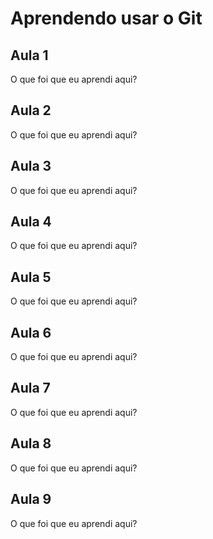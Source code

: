 # Aprendendo usar o Git

## Aula 1

O que foi que eu aprendi aqui?

## Aula 2

O que foi que eu aprendi aqui?

## Aula 3

O que foi que eu aprendi aqui?

## Aula 4

O que foi que eu aprendi aqui?

## Aula 5

O que foi que eu aprendi aqui?

## Aula 6

O que foi que eu aprendi aqui?

## Aula 7

O que foi que eu aprendi aqui?

## Aula 8

O que foi que eu aprendi aqui?

## Aula 9

O que foi que eu aprendi aqui?




